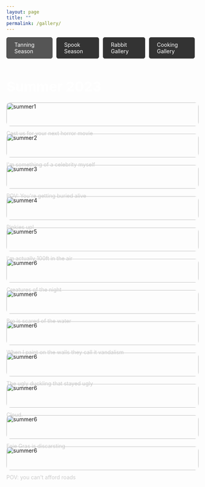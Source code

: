 ```yaml
---
layout: page
title: ""
permalink: /gallery/
---
```


<style>
  .gallery-title {
    font-size: 36px;
    margin-bottom: 20px;
    color: #fff;
  }

  .gallery-table {
    display: grid;
    grid-template-columns: repeat(auto-fill, minmax(300px, 1fr));
    gap: 20px;
    margin-top: 20px;
  }

  .gallery-image {
    width: 100%;
    border-radius: 10px;
  }

  .gallery-caption {
    font-size: 14px;
    margin-top: 10px;
    color: #ccc;
  }

  .tab-container {
    display: flex;
    justify-content: center;
    margin-bottom: 20px;
  }

  .tab {
    padding: 10px 20px;
    background-color: #333;
    color: #fff;
    border: 1px solid #444;
    border-radius: 5px;
    cursor: pointer;
    margin-right: 10px;
  }

  .tab.active {
    background-color: #555;
  }

  .gallery-container {
    display: none;
    margin-top: 20px;
  }

  .gallery-container.active {
    display: block;
  }

  @media (max-width: 768px) {
  .tab {
    margin-right: 5px;
    padding: 5px 10px;
    flex-wrap: wrap; 
  }
}
</style>

<div class="tab-container">
  <div class="tab active" onclick="showGallery('seasonal')">Tanning Season</div>
  <div class="tab" onclick="showGallery('spooky')">Spook Season</div>
  <div class="tab" onclick="showGallery('rabbit')">Rabbit Gallery</div>
  <div class="tab" onclick="showGallery('cooking')">Cooking Gallery</div>
</div>

<div class="gallery-container active" id="seasonal-gallery">
  <h1 class="gallery-title">Summer 2023</h1>
  <div class="gallery-table">
    <div>
      <img src="../assets/images/summer1.jpeg" alt="summer1" class="gallery-image">
      <p class="gallery-caption">Cast us for your next horror movie</p>
    </div>
    <div>
      <img src="../assets/images/summer2.jpg" alt="summer2" class="gallery-image">
      <p class="gallery-caption">I'm something of a celebrity myself</p>
    </div>
    <div>
      <img src="../assets/images/summer3.jpg" alt="summer3" class="gallery-image">
      <p class="gallery-caption">POV: You're getting buried alive</p>
    </div>
    <div>
      <img src="../assets/images/summer4.jpg" alt="summer4" class="gallery-image">
      <p class="gallery-caption">Pinkies up!</p>
    </div>
    <div>
      <img src="../assets/images/summer5.jpg" alt="summer5" class="gallery-image">
      <p class="gallery-caption">I'm actually 100ft in the air</p>
    </div>
    <div>
      <img src="../assets/images/summer6.jpg" alt="summer6" class="gallery-image">
      <p class="gallery-caption">Creatures of the night</p>
    </div>
    <div>
      <img src="../assets/images/summer7.jpg" alt="summer6" class="gallery-image">
      <p class="gallery-caption">Bro is scared of the water</p>
    </div>
        <div>
      <img src="../assets/images/summer8.jpg" alt="summer6" class="gallery-image">
      <p class="gallery-caption">When I paint on the walls they call it vandalism</p>
    </div>
    <div>
      <img src="../assets/images/summer9.jpg" alt="summer6" class="gallery-image">
      <p class="gallery-caption">The ugly duckling that stayed ugly</p>
    </div>
    <div>
      <img src="../assets/images/summer10.jpg" alt="summer6" class="gallery-image">
      <p class="gallery-caption">Cloud.</p>
    </div>
    <div>
      <img src="../assets/images/summer11.jpg" alt="summer6" class="gallery-image">
      <p class="gallery-caption">Foie Gras is discarsting</p>
    </div>
    <div>
      <img src="../assets/images/summer12.jpg" alt="summer6" class="gallery-image">
      <p class="gallery-caption">POV: you can't afford roads</p>
    </div>
    
  </div>
</div>

<div class="gallery-container" id="rabbit-gallery">
  <h1 class="gallery-title">Rabbit Gallery</h1>
  <div class="gallery-table">
    <div>
      <img src="../assets/images/pudding1.png" alt="Pudding 1" class="gallery-image">
      <p class="gallery-caption">She smells but not sees</p>
    </div>
    <div>
      <img src="../assets/images/pudding2.png" alt="Pudding 2" class="gallery-image">
      <p class="gallery-caption">Tranformed into bread loaf</p>
    </div>
    <div>
      <img src="../assets/images/pudding3.png" alt="Pudding 3" class="gallery-image">
      <p class="gallery-caption">Pudding dreaming about bananas</p>
    </div>
    <div>
      <img src="../assets/images/pudding4.png" alt="Pudding 4" class="gallery-image">
      <p class="gallery-caption">She has woken from her slumber</p>
    </div>
    <div>
      <img src="../assets/images/pudding5.png" alt="Pudding 5" class="gallery-image">
      <p class="gallery-caption">Pudding picking the worst spot to lounge</p>
    </div>
    <div>
      <img src="../assets/images/pudding6.png" alt="Pudding 6" class="gallery-image">
      <p class="gallery-caption">Pudding stretching before the big game</p>
    </div>
  </div>
</div>

<div class="gallery-container" id="cooking-gallery">
  <h1 class="gallery-title">Cooking Gallery</h1>
  <div class="gallery-table">
      <div>
      <img src="../assets/images/chef1.jpg" alt="Food 1" class="gallery-image">
      <p class="gallery-caption">Meatball[4][4]</p>
    </div>
    <div>
      <img src="../assets/images/chef2.jpg" alt="Food 1" class="gallery-image">
      <p class="gallery-caption">Comfort Food</p>
    </div>
    <div>
      <img src="../assets/images/chef3.jpg" alt="Food 1" class="gallery-image">
      <p class="gallery-caption">Pasta water = secret ingredient</p>
    </div>
    <div>
      <img src="../assets/images/chef4.jpg" alt="Food 1" class="gallery-image">
      <p class="gallery-caption">Unknown Spicyness</p>
    </div>
    <div>
      <img src="../assets/images/chef5.jpg" alt="Food 1" class="gallery-image">
      <p class="gallery-caption">Pineapple on pizza? Apple on pizza.</p>
    </div>
    <div>
      <img src="../assets/images/chef6.jpg" alt="Food 1" class="gallery-image">
      <p class="gallery-caption">No fish egg? Shreded carrots.</p>
    </div>
    <div>
      <img src="../assets/images/chef7.jpg" alt="Food 1" class="gallery-image">
      <p class="gallery-caption">Hola</p>
    </div>
    <div>
      <img src="../assets/images/chef8.jpg" alt="Food 1" class="gallery-image">
      <p class="gallery-caption">Messy</p>
    </div>
    <div>
      <img src="../assets/images/chef9.jpg" alt="Food 1" class="gallery-image">
      <p class="gallery-caption">Farmest Market Cheese ></p>
    </div>
    <div>
      <img src="../assets/images/chef10.jpg" alt="Food 1" class="gallery-image">
      <p class="gallery-caption">Calories Galore</p>
    </div>
    <div>
      <img src="../assets/images/chef11.jpg" alt="Food 1" class="gallery-image">
      <p class="gallery-caption">Chicken Thigh >> Breast</p>
    </div>
    <div>
      <img src="../assets/images/chef12.jpg" alt="Food 1" class="gallery-image">
      <p class="gallery-caption">Guess the incoming dish</p>
    </div>
    
  </div>
</div>

<div class="gallery-container" id="spooky-gallery">
  <h1 class="gallery-title">Spooky Gallery</h1>
  <div class="gallery-table">
    <div>
      <img src="../assets/images/spook1.jpg" alt="Spook 1" class="gallery-image">
      <p class="gallery-caption">Pumpkins</p>
    </div>
    <div>
      <img src="../assets/images/spook2.jpg" alt="Spook 1" class="gallery-image">
      <p class="gallery-caption">More Pumpkins</p>
    </div>
        <div>
      <img src="../assets/images/spook3.jpg" alt="Spook 1" class="gallery-image">
      <p class="gallery-caption">Even More Pumpkins</p>
    </div>
        <div>
      <img src="../assets/images/spook4.jpg" alt="Spook 1" class="gallery-image">
      <p class="gallery-caption">Even Even More Pumpkins</p>
    </div>
        <div>
      <img src="../assets/images/spook5.jpg" alt="Spook 1" class="gallery-image">
      <p class="gallery-caption">Even Even Even More Pumpkins</p>
    </div>
        <div>
      <img src="../assets/images/spook6.jpg" alt="Spook 1" class="gallery-image">
      <p class="gallery-caption">Rawr</p>
    </div>
        <div>
      <img src="../assets/images/spook7.jpg" alt="Spook 1" class="gallery-image">
      <p class="gallery-caption">Murder mystery</p>
    </div>
        <div>
      <img src="../assets/images/spook8.png" alt="Spook 1" class="gallery-image">
      <p class="gallery-caption">The Exorcist</p>
    </div>
        <div>
      <img src="../assets/images/spook9.jpg" alt="Spook 1" class="gallery-image">
      <p class="gallery-caption">How to eat 3 apples in parallel </p>
    </div>
        <div>
      <img src="../assets/images/spook10.jpg" alt="Spook 1" class="gallery-image">
      <p class="gallery-caption">UFO spotting</p>
    </div>
        <div>
      <img src="../assets/images/spook11.jpg" alt="Spook 1" class="gallery-image">
      <p class="gallery-caption">Tribe Leader Cao</p>
    </div>
        <div>
      <img src="../assets/images/spook12.jpg" alt="Spook 1" class="gallery-image">
      <p class="gallery-caption">Autumn Painting</p>
  </div> 
</div>

<script>
  function showGallery(galleryName) {
    const tabs = document.querySelectorAll('.tab');
    tabs.forEach(tab => tab.classList.remove('active'));

    const galleries = document.querySelectorAll('.gallery-container');
    galleries.forEach(gallery => gallery.classList.remove('active'));

    const selectedTab = document.querySelector(`[onclick="showGallery('${galleryName}')"]`);
    const selectedGallery = document.querySelector(`#${galleryName}-gallery`);

    selectedTab.classList.add('active');
    selectedGallery.classList.add('active');
  }
</script>
